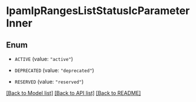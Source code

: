 # IpamIpRangesListStatusIcParameterInner

## Enum


* `ACTIVE` (value: `"active"`)

* `DEPRECATED` (value: `"deprecated"`)

* `RESERVED` (value: `"reserved"`)


[[Back to Model list]](../README.md#documentation-for-models) [[Back to API list]](../README.md#documentation-for-api-endpoints) [[Back to README]](../README.md)


